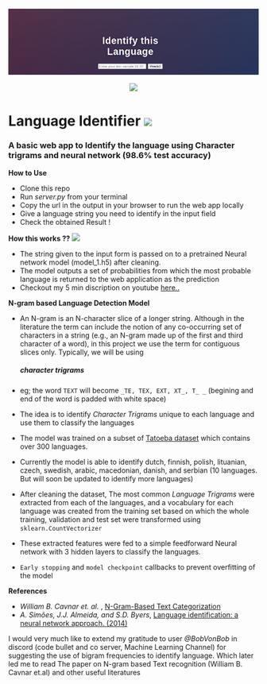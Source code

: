 ![Banner](https://github.com/neonithinar/Language_detection/blob/main/templates/Language_detector.png)
<!-- retro visitor counter -->
<p align="center"> 
  <img src="https://profile-counter.glitch.me/{neonithinar}/count.svg" />
</p>

<!-- Welcome Message -->
<h1>Language Identifier <img src="https://media.giphy.com/media/nQjrA94PBUX9ssj9QU/giphy.gif" width="65px"></h1>

<h3>A basic web app to Identify the language using Character trigrams and neural network (98.6% test accuracy)</h3>



**How to Use**  

* Clone this repo
* Run _server.py_ from your terminal
* Copy the url in the output in your browser to run the web app locally
* Give a language string you need to identify in the input field
* Check the obtained Result !


**How this works ??** <img src="https://media.giphy.com/media/TKXabSgn2ouV8vmTue/giphy.gif" width="40px">

* The string given to the input form is passed on to a pretrained Neural network model (model_1.h5) after cleaning. 
* The model outputs a set of probabilities from which the most probable language is returned to the web application as the prediction
* Checkout my 5 min discription on youtube [here..](https://youtu.be/PBPjTO-yTdQ)

**N-gram based Language Detection Model**

* An N-gram is an N-character slice of a longer string. Although in the literature the term can include the notion of any co-occurring set of characters in a string (e.g., an N-gram made up of the first and third character of a word), in this
project we use the term for contiguous slices only. Typically, we will be using <h5>character trigrams<h5> 
* eg; the word ```TEXT``` will become ```_TE, TEX, EXT, XT_, T_ _``` (begining and end of the word is padded with white space)
* The idea is to identify *Character Trigrams* unique to each language and use them to classify the languages
* The model was trained on a subset of [Tatoeba dataset](https://downloads.tatoeba.org/exports/sentences.csv) which contains over 300 languages. 
* Currently the model is able to identify dutch, finnish, polish, lituanian, czech, swedish, arabic, macedonian, danish, and serbian (10 languages. But will soon be updated to identify more languages)
* After cleaning the dataset, The most common *Language Trigrams* were extracted from each of the languages, and a vocabulary for each language was created from the training set based on which the whole training, validation and test set were transformed using ```sklearn.CountVectorizer ``` 
	
* These extracted features were fed to a simple feedforward Neural network with 3 hidden layers to classify the languages.
* ```Early stopping``` and ```model checkpoint```  callbacks to prevent overfitting of the model


**References**

* _William B. Cavnar et. al._ , [N-Gram-Based Text Categorization](https://www.researchgate.net/publication/2375544_N-Gram-Based_Text_Categorization) 
* _A. Simões, J.J. Almeida, and S.D. Byers_, [Language identification: a neural network approach. (2014)](https://www.researchgate.net/publication/290102620_Language_identification_A_neural_network_approach)

I would very much like to extend my gratitude to user _@BobVonBob_ in discord (code bullet and co server, Machine Learning Channel) for suggesting the use of bigram frequencies to identify language. Which later led me to read The paper on N-gram based Text recognition (William B. Cavnar et.al) and other useful literatures
